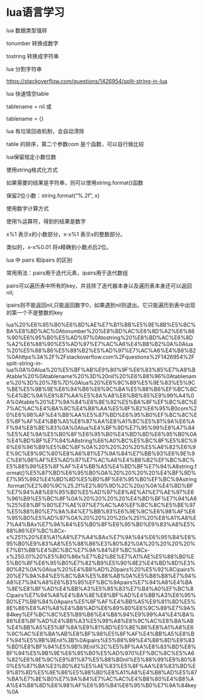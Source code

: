 # lua语言学习

lua 数据类型强转

tonumber 转换成数字

tostring 转换成字符串

lua 分割字符串

https://stackoverflow.com/questions/1426954/split-string-in-lua

lua 快速情空table

tablename = nil 或

tablename = {}

lua 有垃圾回收机制，会自动清除

table 的排序，第二个参数com 是个函数，可以自行做比较

lua保留规定小数位数

使用string格式化方式

如果需要的结果是字符串，则可以使用string.format()函数

保留2位小数：string.format(“%.2f”, x)

使用数字计算方式

使用%运算符，得到的结果是数字

x%1 表示x的小数部分，x-x%1 表示x的整数部分。

类似的，x-x%0.01 将x精确到小数点后2位。

lua 中 pairs 和ipairs 的区别

常用用法：pairs用于迭代元素，ipairs用于迭代数组

pairs可以遍历表中所有的key，并且除了迭代器本身以及遍历表本身还可以返回nil;

ipairs则不能返回nil,只能返回数字0，如果遇到nil则退出。它只能遍历到表中出现的第一个不是整数的key

lua%20%E6%95%B0%E6%8D%AE%E7%B1%BB%E5%9E%8B%E5%BC%BA%E8%BD%AC%0Atonumber%20%E8%BD%AC%E6%8D%A2%E6%88%90%E6%95%B0%E5%AD%97%0Atostring%20%E8%BD%AC%E6%8D%A2%E6%88%90%E5%AD%97%E7%AC%A6%E4%B8%B2%0A%0Alua%20%E5%88%86%E5%89%B2%E5%AD%97%E7%AC%A6%E4%B8%B2%0Ahttps%3A%2F%2Fstackoverflow.com%2Fquestions%2F1426954%2Fsplit-string-in-lua%0A%0Alua%20%E5%BF%AB%E9%80%9F%E6%83%85%E7%A9%BAtable%20%0Atablename%20%3D%20nil%20%E6%88%96%0Atablename%20%3D%20%7B%7D%0Alua%20%E6%9C%89%E5%9E%83%E5%9C%BE%E5%9B%9E%E6%94%B6%E6%9C%BA%E5%88%B6%EF%BC%8C%E4%BC%9A%E8%87%AA%E5%8A%A8%E6%B8%85%E9%99%A4%0A%0Atable%20%E7%9A%84%E6%8E%92%E5%BA%8F%EF%BC%8C%E7%AC%AC%E4%BA%8C%E4%B8%AA%E5%8F%82%E6%95%B0com%20%E6%98%AF%E4%B8%AA%E5%87%BD%E6%95%B0%EF%BC%8C%E5%8F%AF%E4%BB%A5%E8%87%AA%E8%A1%8C%E5%81%9A%E6%AF%94%E8%BE%83%0A%0Alua%E4%BF%9D%E7%95%99%E8%A7%84%E5%AE%9A%E5%B0%8F%E6%95%B0%E4%BD%8D%E6%95%B0%0A%E4%BD%BF%E7%94%A8string%E6%A0%BC%E5%BC%8F%E5%8C%96%E6%96%B9%E5%BC%8F%0A%20%20%20%20%E5%A6%82%E6%9E%9C%E9%9C%80%E8%A6%81%E7%9A%84%E7%BB%93%E6%9E%9C%E6%98%AF%E5%AD%97%E7%AC%A6%E4%B8%B2%EF%BC%8C%E5%88%99%E5%8F%AF%E4%BB%A5%E4%BD%BF%E7%94%A8string.format()%E5%87%BD%E6%95%B0%0A%20%20%20%20%E4%BF%9D%E7%95%992%E4%BD%8D%E5%B0%8F%E6%95%B0%EF%BC%9Astring.format(%E2%80%9C%25.2f%E2%80%9D%2C%20x)%0A%E4%BD%BF%E7%94%A8%E6%95%B0%E5%AD%97%E8%AE%A1%E7%AE%97%E6%96%B9%E5%BC%8F%0A%20%20%20%20%E4%BD%BF%E7%94%A8%25%E8%BF%90%E7%AE%97%E7%AC%A6%EF%BC%8C%E5%BE%97%E5%88%B0%E7%9A%84%E7%BB%93%E6%9E%9C%E6%98%AF%E6%95%B0%E5%AD%97%0A%20%20%20%20x%251%20%E8%A1%A8%E7%A4%BAx%E7%9A%84%E5%B0%8F%E6%95%B0%E9%83%A8%E5%88%86%EF%BC%8Cx-x%251%20%E8%A1%A8%E7%A4%BAx%E7%9A%84%E6%95%B4%E6%95%B0%E9%83%A8%E5%88%86%E3%80%82%0A%20%20%20%20%E7%B1%BB%E4%BC%BC%E7%9A%84%EF%BC%8Cx-x%250.01%20%E5%B0%86x%E7%B2%BE%E7%A1%AE%E5%88%B0%E5%B0%8F%E6%95%B0%E7%82%B9%E5%90%8E2%E4%BD%8D%E3%80%82%0A%0Alua%20%E4%B8%AD%20pairs%20%E5%92%8Cipairs%20%E7%9A%84%E5%8C%BA%E5%88%AB%0A%E5%B8%B8%E7%94%A8%E7%94%A8%E6%B3%95%EF%BC%9Apairs%E7%94%A8%E4%BA%8E%E8%BF%AD%E4%BB%A3%E5%85%83%E7%B4%A0%EF%BC%8Cipairs%E7%94%A8%E4%BA%8E%E8%BF%AD%E4%BB%A3%E6%95%B0%E7%BB%84%0Apairs%E5%8F%AF%E4%BB%A5%E9%81%8D%E5%8E%86%E8%A1%A8%E4%B8%AD%E6%89%80%E6%9C%89%E7%9A%84key%EF%BC%8C%E5%B9%B6%E4%B8%94%E9%99%A4%E4%BA%86%E8%BF%AD%E4%BB%A3%E5%99%A8%E6%9C%AC%E8%BA%AB%E4%BB%A5%E5%8F%8A%E9%81%8D%E5%8E%86%E8%A1%A8%E6%9C%AC%E8%BA%AB%E8%BF%98%E5%8F%AF%E4%BB%A5%E8%BF%94%E5%9B%9Enil%3B%0Aipairs%E5%88%99%E4%B8%8D%E8%83%BD%E8%BF%94%E5%9B%9Enil%2C%E5%8F%AA%E8%83%BD%E8%BF%94%E5%9B%9E%E6%95%B0%E5%AD%970%EF%BC%8C%E5%A6%82%E6%9E%9C%E9%81%87%E5%88%B0nil%E5%88%99%E9%80%80%E5%87%BA%E3%80%82%E5%AE%83%E5%8F%AA%E8%83%BD%E9%81%8D%E5%8E%86%E5%88%B0%E8%A1%A8%E4%B8%AD%E5%87%BA%E7%8E%B0%E7%9A%84%E7%AC%AC%E4%B8%80%E4%B8%AA%E4%B8%8D%E6%98%AF%E6%95%B4%E6%95%B0%E7%9A%84key%0A
